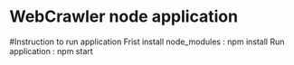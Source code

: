 # WebCrawler node application
#Instruction to run application
Frist  install node_modules : npm install
Run application : npm start
